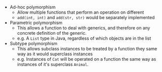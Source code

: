 * Ad-hoc polymorphism
    * Allow multiple functions that perform an operation on different 
    * `add(int, int)` and `add(str, str)` would be separately implemented
* Parametric polymorphism
    * This allows a function to deal with generics, and therefore on any concrete definition of the generic.
    * e.g. A `List` type in Java, regardless of which objects are in the list
* Subtype polymorphism
    * This allows subclass instances to be treated by a function they same way as it would superclass instances
    * e.g. Instances of `Cat` will be operated on a function the same way as instances of it's superclass `Animal`.
